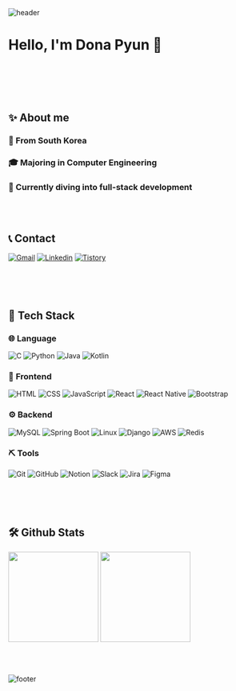 <!--  <div align="center">
<img src="https://capsule-render.vercel.app/api?type=waving&color=BDBDC8&height=150&section=header" /> -->
<img src="https://capsule-render.vercel.app/api?type=waving&color=timeGradient&height=150&section=header" alt="header" />



<br/>

# Hello, I'm Dona Pyun 👋


<br/><br/><br/><br/> 




## ✨ About me
### 🚩 From South Korea
### 🎓 Majoring in Computer Engineering
### 🌱 Currently diving into full-stack development


<!--
<p><strong>🚩 From South Korea</strong></p>
<p><strong>🎓 Majoring in Computer Engineering</strong></p>
<p><strong>🌱 Currently diving into full-stack development</strong></p> 
--> 

<br/><br/>




## 📞 Contact
[![Gmail](https://img.shields.io/badge/gmail-EA4335?style=for-the-badge&logo=gmail&logoColor=white)](mailto:ehskmagic7@gmail.com) 
[![Linkedin](https://img.shields.io/badge/-LinkedIn-blue?style=for-the-badge&logo=linkedin&logoColor=white)](https://www.linkedin.com/in/%EB%8F%84%EB%82%98-%ED%8E%B8-1b9181265/) 
[![Tistory](https://img.shields.io/badge/tistory-FF6600?style=for-the-badge&logo=tistory&logoColor=white)](https://lyonglyong0123.tistory.com/)
<!-- [![Instagram](https://img.shields.io/badge/instagram-FF0069?style=for-the-badge&logo=instagram&logoColor=white)](https://instagram.com/pyundona) -->
<br/><br/><br/>



## 🚀 Tech Stack
### 🌐 **Language**  
<p>
  <img src="https://img.shields.io/badge/C-00599C?style=for-the-badge&logo=c&logoColor=white" alt="C"/> 
  <img src="https://img.shields.io/badge/Python-3776AB?style=for-the-badge&logo=python&logoColor=white" alt="Python"/> 
  <img src="https://img.shields.io/badge/Java-007396?style=for-the-badge&logo=java&logoColor=white" alt="Java"/> 
  <img src="https://img.shields.io/badge/Kotlin-7F52FF?style=for-the-badge&logo=kotlin&logoColor=white" alt="Kotlin"/>
</p>

### 🎨 **Frontend**  
<p>
  <img src="https://img.shields.io/badge/HTML-E34F26?style=for-the-badge&logo=html5&logoColor=white" alt="HTML"/> 
  <img src="https://img.shields.io/badge/CSS-1572B6?style=for-the-badge&logo=css3&logoColor=white" alt="CSS"/> 
  <img src="https://img.shields.io/badge/JavaScript-F7DF1E?style=for-the-badge&logo=javascript&logoColor=white" alt="JavaScript"/> 
  <img src="https://img.shields.io/badge/React-61DAFB?style=for-the-badge&logo=react&logoColor=white" alt="React"/> 
  <img src="https://img.shields.io/badge/React_Native-61DAFB?style=for-the-badge&logo=react&logoColor=white" alt="React Native"/>
  <img src="https://img.shields.io/badge/Bootstrap-7952B3?style=for-the-badge&logo=bootstrap&logoColor=white" alt="Bootstrap"/>
</p>

### ⚙️ **Backend**  
<p>
  <img src="https://img.shields.io/badge/MySQL-4479A1?style=for-the-badge&logo=mysql&logoColor=white" alt="MySQL"/> 
  <img src="https://img.shields.io/badge/Spring_Boot-6DB33F?style=for-the-badge&logo=springboot&logoColor=white" alt="Spring Boot"/> 
  <img src="https://img.shields.io/badge/Linux-FCC624?style=for-the-badge&logo=linux&logoColor=white" alt="Linux"/> 
  <img src="https://img.shields.io/badge/Django-092E20?style=for-the-badge&logo=django&logoColor=white" alt="Django"/>
  <img src="https://img.shields.io/badge/AWS-232F3E?style=for-the-badge&logo=amazonaws&logoColor=white" alt="AWS"/>
  <img src="https://img.shields.io/badge/Redis-DD0031?style=for-the-badge&logo=redis&logoColor=white" alt="Redis"/>
</p>

### ⛏️ **Tools**  
<p>
  <img src="https://img.shields.io/badge/Git-F05032?style=for-the-badge&logo=git&logoColor=white" alt="Git"/> 
  <img src="https://img.shields.io/badge/GitHub-181717?style=for-the-badge&logo=github&logoColor=white" alt="GitHub"/> 
  <img src="https://img.shields.io/badge/Notion-000000?style=for-the-badge&logo=notion&logoColor=white" alt="Notion"/>
  <img src="https://img.shields.io/badge/Slack-4A154B?style=for-the-badge&logo=slack&logoColor=white" alt="Slack"/> 
  <img src="https://img.shields.io/badge/Jira-0052CC?style=for-the-badge&logo=jira&logoColor=white" alt="Jira"/>
  <img src="https://img.shields.io/badge/Figma-F24E1E?style=for-the-badge&logo=figma&logoColor=white" alt="Figma"/>
</p>

<br/><br/><br/>


<!--
#### 🎖️ Ranking
[![Solved.ac Profile](http://mazassumnida.wtf/api/v2/generate_badge?boj=ehsk0123)](https://solved.ac/ehsk0123/)
<br/><br/><br/>


#### ⏲️ Work Stats
[![dona0123's wakatime stats](https://github-readme-stats.vercel.app/api/wakatime?username=dona0123)] 
<br/><br/>
-->


 
<!-- 깃허브 등급 -->
## 🛠️ Github Stats
<p>
<img height="180em" src="https://github-readme-stats.vercel.app/api?username=dona0123&show_icons=true&theme=light&bg_color=ffffff&icon_color=81c784&title_color=333333" />
<img height="180em" src="https://github-readme-stats.vercel.app/api/top-langs/?username=dona0123&layout=compact&theme=light&langs_count=6&hide=html,css,jupyter%20notebook&bg_color=ffffff&title_color=333333&icon_color=81c784" />
</p>




<br/><br/>

<!-- <img src="https://capsule-render.vercel.app/api?type=waving&color=BDBDC8&height=150&section=footer" /> -->
<img src="https://capsule-render.vercel.app/api?type=waving&color=timeGradient&height=150&section=footer&fontSize=90" alt="footer" />


</div>


<!--
**dona0123/dona0123** is a ✨ _special_ ✨ repository because its `README.md` (this file) appears on your GitHub profile.

Here are some ideas to get you started:

- 🔭 I’m currently working on ...
- 🌱 I’m currently learning ...
- 👯 I’m looking to collaborate on ...
- 🤔 I’m looking for help with ...
- 💬 Ask me about ...
- 📫 How to reach me: ...
- 😄 Pronouns: ...
- ⚡ Fun fact: ...
-->



<!-- 
### 🚀 Tech Stack 
![html](https://img.shields.io/badge/HTML5-E34F26?style=for-the-badge&logo=html5&logoColor=white) 
![css](https://img.shields.io/badge/CSS3-1572B6?style=for-the-badge&logo=css3&logoColor=white) 
![js](https://img.shields.io/badge/JavaScript-F7DF1E?style=for-the-badge&logo=JavaScript&logoColor=white) 

![c](https://img.shields.io/badge/C-00599C?style=for-the-badge&logo=c&logoColor=white) 
![java](https://img.shields.io/badge/Java-ED8B00?style=for-the-badge&logo=openjdk&logoColor=white) 

![리액트](https://img.shields.io/badge/React-20232A?style=for-the-badge&logo=react&logoColor=61DAFB) 
![장고](https://img.shields.io/badge/Django-092E20?style=for-the-badge&logo=django&logoColor=white) 
![부트스트](https://img.shields.io/badge/Bootstrap-563D7C?style=for-the-badge&logo=bootstrap&logoColor=white)          




### 📝 Studying 
![코틀린](https://img.shields.io/badge/Kotlin-0095D5?&style=for-the-badge&logo=kotlin&logoColor=white) 
![리액트네이티](https://img.shields.io/badge/React_Native-20232A?style=for-the-badge&logo=react&logoColor=61DAFB)
![스프링](https://img.shields.io/badge/Spring-6DB33F?style=for-the-badge&logo=spring&logoColor=white)          



### ⛏️ Tools
![깃](https://img.shields.io/badge/GIT-E44C30?style=for-the-badge&logo=git&logoColor=white) 
![깃허브](https://img.shields.io/badge/GitHub-100000?style=for-the-badge&logo=github&logoColor=white) 
![노션](https://img.shields.io/badge/Notion-000000?style=for-the-badge&logo=notion&logoColor=white)
![피그마](https://img.shields.io/badge/Figma-F24E1E?style=for-the-badge&logo=figma&logoColor=white) 


-->

